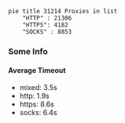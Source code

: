 
```mermaid
pie title 31214 Proxies in list
    "HTTP" : 21306
    "HTTPS": 4182
    "SOCKS" : 8853
```

### Some Info
#### Average Timeout

- mixed: 3.5s
- http: 1.9s
- https: 8.6s
- socks: 6.4s